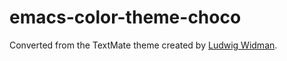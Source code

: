 emacs-color-theme-choco
=======================

Converted from the TextMate theme created by [Ludwig Widman](http://www.ludw.se/blog/).
